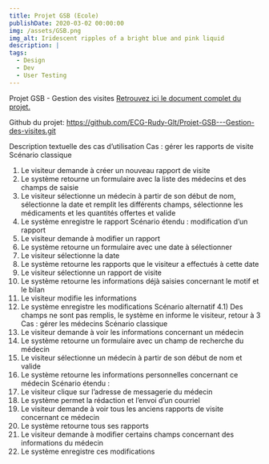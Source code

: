 ```yaml
---
title: Projet GSB (Ecole)
publishDate: 2020-03-02 00:00:00
img: /assets/GSB.png
img_alt: Iridescent ripples of a bright blue and pink liquid
description: |
tags:
  - Design
  - Dev
  - User Testing
---
```

Projet GSB - Gestion des visites
[Retrouvez ici le document complet du projet.](../../public/assets/GSB.pdf)


Github du projet: https://github.com/ECG-Rudy-Glt/Projet-GSB---Gestion-des-visites.git



Description textuelle des cas d’utilisation
Cas : gérer les rapports de visite
Scénario classique
1) Le visiteur demande à créer un nouveau rapport de visite
2) Le système retourne un formulaire avec la liste des médecins et des champs de saisie
3) Le visiteur sélectionne un médecin à partir de son début de nom, sélectionne la date et remplit
les différents champs, sélectionne les médicaments et les quantités offertes et valide
4) Le système enregistre le rapport
Scénario étendu : modification d’un rapport
5) Le visiteur demande à modifier un rapport
6) Le système retourne un formulaire avec une date à sélectionner
7) Le visiteur sélectionne la date
8) Le système retourne les rapports que le visiteur a effectués à cette date
9) Le visiteur sélectionne un rapport de visite
10) Le système retourne les informations déjà saisies concernant le motif et le bilan
11) Le visiteur modifie les informations
12) Le système enregistre les modifications
Scénario alternatif
4.1) Des champs ne sont pas remplis, le système en informe le visiteur, retour à 3
Cas : gérer les médecins
Scénario classique
1) Le visiteur demande à voir les informations concernant un médecin
2) Le système retourne un formulaire avec un champ de recherche du médecin
3) Le visiteur sélectionne un médecin à partir de son début de nom et valide
4) Le système retourne les informations personnelles concernant ce médecin
Scénario étendu :
5) Le visiteur clique sur l’adresse de messagerie du médecin
6) Le système permet la rédaction et l’envoi d’un courriel
7) Le visiteur demande à voir tous les anciens rapports de visite concernant ce médecin
8) Le système retourne tous ses rapports
9) Le visiteur demande à modifier certains champs concernant des informations du médecin
10) Le système enregistre ces modifications